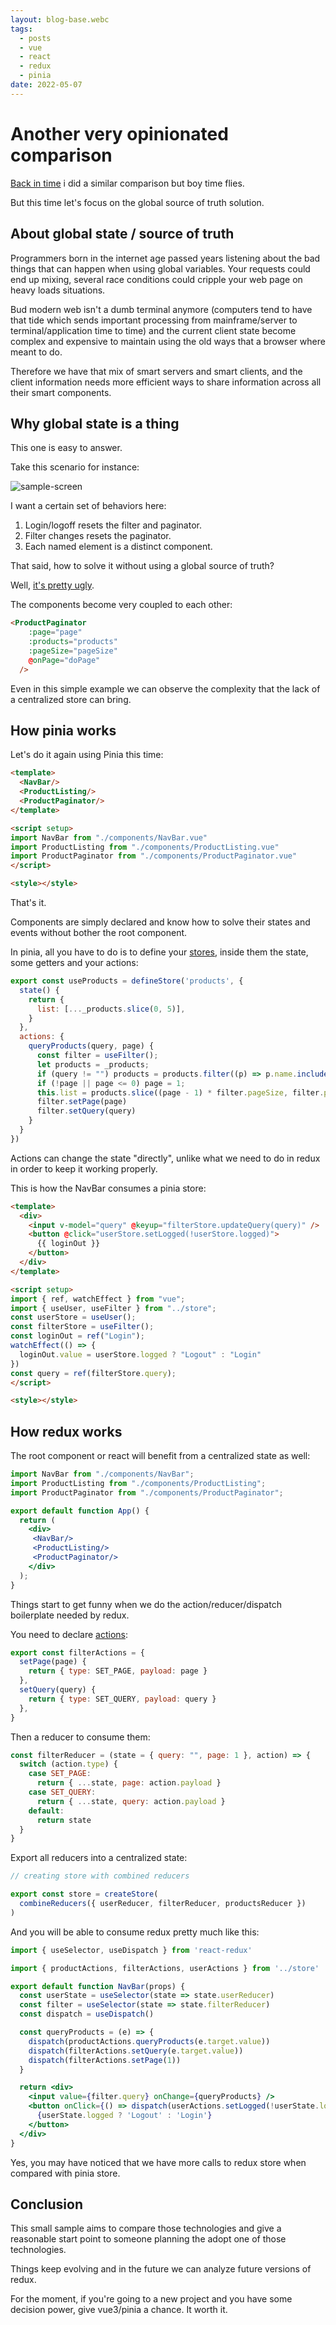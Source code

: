 ```yaml
---
layout: blog-base.webc
tags: 
  - posts
  - vue
  - react
  - redux
  - pinia
date: 2022-05-07
---
```

# Another very opinionated comparison

[Back in time](/blog/#0007-vue-and-react-side-by-side.md) i did a similar comparison
but boy time flies.

But this time let's focus on the global source of truth solution.

## About global state / source of truth

Programmers born in the internet age passed years listening about the bad things
that can happen when using global variables. Your requests could end up mixing,
several race conditions could cripple your web page on heavy loads situations.

Bud modern web isn't a dumb terminal anymore (computers tend to have that tide
which sends important processing from mainframe/server to terminal/application
time to time) and the current client state become complex and expensive to
maintain using the old ways that a browser where meant to do.

Therefore we have that mix of smart servers and smart clients, and the client
information needs more efficient ways to share information across all their
smart components.

## Why global state is a thing

This one is easy to answer.

Take this scenario for instance:

![sample-screen](/assets/post-pics/0031-redux-vs-pinia/products.jpg)

I want a certain set of behaviors here:

1. Login/logoff resets the filter and paginator.
1. Filter changes resets the paginator.
1. Each named element is a distinct component.

That said, how to solve it without using a global source of truth?

Well, [it's pretty ugly](https://github.com/sombriks/redux-vs-pinia/blob/main/vue-without-pinia/src/App.vue).

The components become very coupled to each other:

```html
<ProductPaginator
    :page="page"
    :products="products"
    :pageSize="pageSize"
    @onPage="doPage"
  />
```

Even in this simple example we can observe the complexity that the lack of a
centralized store can bring.

## How pinia works

Let's do it again using Pinia this time:

```html
<template>
  <NavBar/>
  <ProductListing/>
  <ProductPaginator/>
</template>

<script setup>
import NavBar from "./components/NavBar.vue" 
import ProductListing from "./components/ProductListing.vue"
import ProductPaginator from "./components/ProductPaginator.vue"
</script>

<style></style>
```

That's it.

Components are simply declared and know how to solve their states and events
without bother the root component.

In pinia, all you have to do is to define your [stores](https://github.com/sombriks/redux-vs-pinia/blob/main/vue-with-pinia/src/store/index.js#L47),
inside them the state, some getters and your actions:

```js
export const useProducts = defineStore('products', {
  state() {
    return {
      list: [..._products.slice(0, 5)],
    }
  },
  actions: {
    queryProducts(query, page) {
      const filter = useFilter();
      let products = _products;
      if (query != "") products = products.filter((p) => p.name.includes(query));
      if (!page || page <= 0) page = 1;
      this.list = products.slice((page - 1) * filter.pageSize, filter.pageSize * page);
      filter.setPage(page)
      filter.setQuery(query)
    }
  }
})
```

Actions can change the state "directly", unlike
what we need to do in redux in order to keep it working properly.

This is how the NavBar consumes a pinia store:

```html
<template>
  <div>
    <input v-model="query" @keyup="filterStore.updateQuery(query)" />
    <button @click="userStore.setLogged(!userStore.logged)">
      {{ loginOut }}
    </button>
  </div>
</template>

<script setup>
import { ref, watchEffect } from "vue";
import { useUser, useFilter } from "../store";
const userStore = useUser();
const filterStore = useFilter();
const loginOut = ref("Login");
watchEffect(() => {
  loginOut.value = userStore.logged ? "Logout" : "Login"
})
const query = ref(filterStore.query);
</script>

<style></style>
```

## How redux works

The root component or react will benefit from a centralized state as well:

```jsx
import NavBar from "./components/NavBar";
import ProductListing from "./components/ProductListing";
import ProductPaginator from "./components/ProductPaginator";

export default function App() {
  return (
    <div>
     <NavBar/>
     <ProductListing/>
     <ProductPaginator/>
    </div>
  );
}
```

Things start to get funny when we do the action/reducer/dispatch boilerplate
needed by redux.

You need to declare [actions](https://github.com/sombriks/redux-vs-pinia/blob/main/react-with-redux/src/store/index.js#L38):

```js
export const filterActions = {
  setPage(page) {
    return { type: SET_PAGE, payload: page }
  },
  setQuery(query) {
    return { type: SET_QUERY, payload: query }
  },
}
```

Then a reducer to consume them:

```js
const filterReducer = (state = { query: "", page: 1 }, action) => {
  switch (action.type) {
    case SET_PAGE:
      return { ...state, page: action.payload }
    case SET_QUERY:
      return { ...state, query: action.payload }
    default:
      return state
  }
}
```

Export all reducers into a centralized state:

```js
// creating store with combined reducers

export const store = createStore(
  combineReducers({ userReducer, filterReducer, productsReducer })
)
```

And you will be able to consume redux pretty much like this:

```jsx
import { useSelector, useDispatch } from 'react-redux'

import { productActions, filterActions, userActions } from '../store'

export default function NavBar(props) {
  const userState = useSelector(state => state.userReducer)
  const filter = useSelector(state => state.filterReducer)
  const dispatch = useDispatch()

  const queryProducts = (e) => {
    dispatch(productActions.queryProducts(e.target.value))
    dispatch(filterActions.setQuery(e.target.value))
    dispatch(filterActions.setPage(1))
  }

  return <div>
    <input value={filter.query} onChange={queryProducts} />
    <button onClick={() => dispatch(userActions.setLogged(!userState.logged))}>
      {userState.logged ? 'Logout' : 'Login'}
    </button>
  </div>
}
```

Yes, you may have noticed that we have more calls to redux store when compared
with pinia store.

## Conclusion

This small sample aims to compare those technologies and give a reasonable start
point to someone planning the adopt one of those technologies.

Things keep evolving and in the future we can analyze future versions of redux.

For the moment, if you're going to a new project and you have some decision
power, give vue3/pinia a chance. It worth it.
